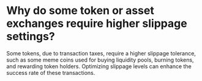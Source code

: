 # Why do some token or asset exchanges require higher slippage settings?

Some tokens, due to transaction taxes, require a higher slippage tolerance, such as some meme coins used for buying liquidity pools, burning tokens, and rewarding token holders. Optimizing slippage levels can enhance the success rate of these transactions.
